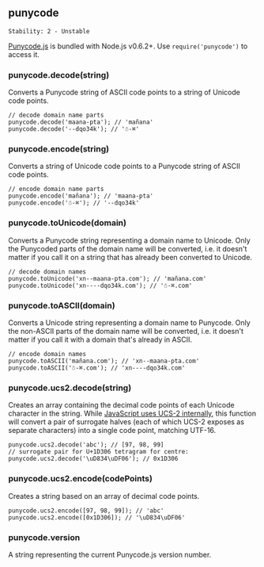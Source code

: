 ## punycode

    Stability: 2 - Unstable

[Punycode.js](http://mths.be/punycode) is bundled with Node.js v0.6.2+. Use
`require('punycode')` to access it.

### punycode.decode(string)

Converts a Punycode string of ASCII code points to a string of Unicode code
points.

	// decode domain name parts
	punycode.decode('maana-pta'); // 'mañana'
	punycode.decode('--dqo34k'); // '☃-⌘'

### punycode.encode(string)

Converts a string of Unicode code points to a Punycode string of ASCII code
points.

	// encode domain name parts
	punycode.encode('mañana'); // 'maana-pta'
	punycode.encode('☃-⌘'); // '--dqo34k'

### punycode.toUnicode(domain)

Converts a Punycode string representing a domain name to Unicode. Only the
Punycoded parts of the domain name will be converted, i.e. it doesn't matter if
you call it on a string that has already been converted to Unicode.

	// decode domain names
	punycode.toUnicode('xn--maana-pta.com'); // 'mañana.com'
	punycode.toUnicode('xn----dqo34k.com'); // '☃-⌘.com'

### punycode.toASCII(domain)

Converts a Unicode string representing a domain name to Punycode. Only the
non-ASCII parts of the domain name will be converted, i.e. it doesn't matter if
you call it with a domain that's already in ASCII.

	// encode domain names
	punycode.toASCII('mañana.com'); // 'xn--maana-pta.com'
	punycode.toASCII('☃-⌘.com'); // 'xn----dqo34k.com'

### punycode.ucs2.decode(string)

Creates an array containing the decimal code points of each Unicode character
in the string. While [JavaScript uses UCS-2
internally](http://mathiasbynens.be/notes/javascript-encoding), this function
will convert a pair of surrogate halves (each of which UCS-2 exposes as
separate characters) into a single code point, matching UTF-16.

	punycode.ucs2.decode('abc'); // [97, 98, 99]
	// surrogate pair for U+1D306 tetragram for centre:
	punycode.ucs2.decode('\uD834\uDF06'); // 0x1D306

### punycode.ucs2.encode(codePoints)

Creates a string based on an array of decimal code points.

	punycode.ucs2.encode([97, 98, 99]); // 'abc'
	punycode.ucs2.encode([0x1D306]); // '\uD834\uDF06'

### punycode.version

A string representing the current Punycode.js version number.
